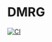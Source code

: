 # DMRG

[![CI](https://github.com/f-koehler/dmrg/actions/workflows/ci.yml/badge.svg)](https://github.com/f-koehler/dmrg/actions/workflows/ci.yml)
